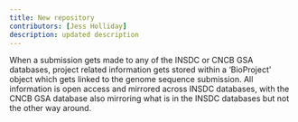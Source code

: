 ```yaml
---
title: New repository
contributors: [Jess Holliday]
description: updated description
---
```


When a submission gets made to any of the INSDC or CNCB GSA databases, project related information gets stored within a ‘BioProject’ object which gets linked to the genome sequence submission. All information is open access and mirrored across INSDC databases, with the CNCB GSA database also mirroring what is in the INSDC databases but not the other way around.
